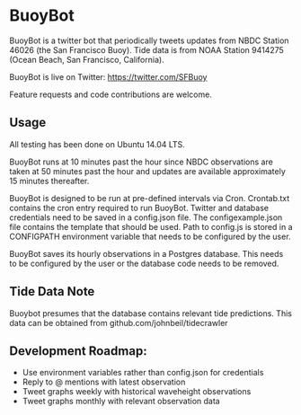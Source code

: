 # BuoyBot
BuoyBot is a twitter bot that periodically tweets updates from NBDC Station 46026 (the San Francisco Buoy).
Tide data is from NOAA Station 9414275 (Ocean Beach, San Francisco, California).

BuoyBot is live on Twitter: https://twitter.com/SFBuoy

Feature requests and code contributions are welcome.

## Usage
All testing has been done on Ubuntu 14.04 LTS.

BuoyBot runs at 10 minutes past the hour since NBDC observations are taken at 50 minutes past the hour and updates are available approximately 15 minutes thereafter.

BuoyBot is designed to be run at pre-defined intervals via Cron. Crontab.txt contains the cron entry required to run BuoyBot. Twitter and database credentials need to be saved in a config.json file. The configexample.json file contains the template that should be used. Path to config.js is stored in a CONFIGPATH environment variable that needs to be configured by the user.

BuoyBot saves its hourly observations in a Postgres database. This needs to be configured by the user or the database code needs to be removed.

## Tide Data Note
Buoybot presumes that the database contains relevant tide predictions. This data can be obtained from github.com/johnbeil/tidecrawler


## Development Roadmap:
- Use environment variables rather than config.json for credentials
- Reply to @ mentions with latest observation
- Tweet graphs weekly with historical waveheight observations
- Tweet graphs monthly with relevant observation data
